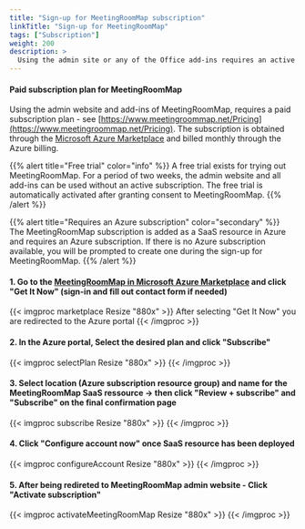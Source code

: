 ```yaml
---
title: "Sign-up for MeetingRoomMap subscription"
linkTitle: "Sign-up for MeetingRoomMap"
tags: ["Subscription"]
weight: 200
description: >
  Using the admin site or any of the Office add-ins requires an active subscription for MeetingRoomMap.
---
```



#### Paid subscription plan for MeetingRoomMap

Using the admin website and add-ins of MeetingRoomMap, requires a paid subscription plan - see [https://www.meetingroommap.net/Pricing](https://www.meetingroommap.net/Pricing).
The subscription is obtained through the [Microsoft Azure Marketplace](https://azuremarketplace.microsoft.com/en-us/marketplace/apps/tnsconsulting.meetingroommap) and billed monthly through the Azure billing.

{{% alert title="Free trial" color="info" %}}
A free trial exists for trying out MeetingRoomMap. For a period of two weeks, the admin website and all add-ins can be used without an active subscription. The free trial is automatically activated after granting consent to MeetingRoomMap.
{{% /alert %}}

{{% alert title="Requires an Azure subscription" color="secondary" %}}
The MeetingRoomMap subscription is added as a SaaS resource in Azure and requires an Azure subscription. If there is no Azure subscription available, you will be prompted to create one during the sign-up for MeetingRoomMap.
{{% /alert %}}


#### 1. Go to the [MeetingRoomMap in Microsoft Azure Marketplace](https://azuremarketplace.microsoft.com/en-us/marketplace/apps/tnsconsulting.meetingroommap) and click "Get It Now" (sign-in and fill out contact form if needed)


{{< imgproc marketplace Resize "880x" >}}
After selecting "Get It Now" you are redirected to the Azure portal
{{< /imgproc >}}

#### 2. In the Azure portal, Select the desired plan and click "Subscribe"

{{< imgproc selectPlan Resize "880x" >}}
{{< /imgproc >}}

#### 3. Select location (Azure subscription resource group) and name for the MeetingRoomMap SaaS ressource -> then click "Review + subscribe" and "Subscribe" on the final confirmation page

{{< imgproc subscribe Resize "880x" >}}
{{< /imgproc >}}

#### 4. Click "Configure account now" once SaaS resource has been deployed

{{< imgproc configureAccount Resize "880x" >}}
{{< /imgproc >}}


#### 5. After being redireted to MeetingRoomMap admin website - Click "Activate subscription" 

{{< imgproc activateMeetingRoomMap Resize "880x" >}}
{{< /imgproc >}}
